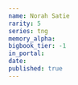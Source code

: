 ```yaml
---
name: Norah Satie
rarity: 5
series: tng
memory_alpha:
bigbook_tier: -1
in_portal:
date:
published: true
---
```



